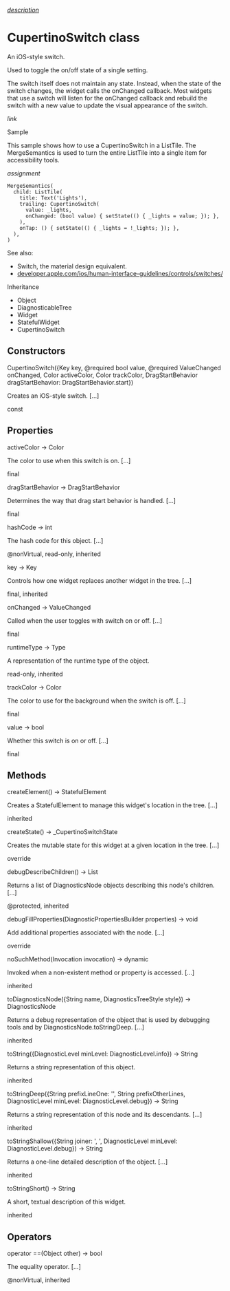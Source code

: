 [*description*][description]

# CupertinoSwitch class #

An iOS-style switch.

Used to toggle the on/off state of a single setting.

The switch itself does not maintain any state. Instead, when the state of the switch changes, the widget calls the onChanged callback. Most widgets that use a switch will listen for the onChanged callback and rebuild the switch with a new value to update the visual appearance of the switch.

 *link* 

Sample

This sample shows how to use a CupertinoSwitch in a ListTile. The MergeSemantics is used to turn the entire ListTile into a single item for accessibility tools.

*assignment*

    MergeSemantics(
      child: ListTile(
        title: Text('Lights'),
        trailing: CupertinoSwitch(
          value: _lights,
          onChanged: (bool value) { setState(() { _lights = value; }); },
        ),
        onTap: () { setState(() { _lights = !_lights; }); },
      ),
    )

See also:

 *  Switch, the material design equivalent.
 *  [developer.apple.com/ios/human-interface-guidelines/controls/switches/][developer.apple.com_ios_human-interface-guidelines_controls_switches]

Inheritance

 *  Object
 *  DiagnosticableTree
 *  Widget
 *  StatefulWidget
 *  CupertinoSwitch

## Constructors ##

CupertinoSwitch(\{Key key, @required bool value, @required ValueChanged<bool> onChanged, Color activeColor, Color trackColor, DragStartBehavior dragStartBehavior: DragStartBehavior.start\})

Creates an iOS-style switch. \[...\]

const

## Properties ##

activeColor → Color

The color to use when this switch is on. \[...\]

final

dragStartBehavior → DragStartBehavior

Determines the way that drag start behavior is handled. \[...\]

final

hashCode → int

The hash code for this object. \[...\]

@nonVirtual, read-only, inherited

key → Key

Controls how one widget replaces another widget in the tree. \[...\]

final, inherited

onChanged → ValueChanged<bool>

Called when the user toggles with switch on or off. \[...\]

final

runtimeType → Type

A representation of the runtime type of the object.

read-only, inherited

trackColor → Color

The color to use for the background when the switch is off. \[...\]

final

value → bool

Whether this switch is on or off. \[...\]

final

## Methods ##

createElement() → StatefulElement

Creates a StatefulElement to manage this widget's location in the tree. \[...\]

inherited

createState() → \_CupertinoSwitchState

Creates the mutable state for this widget at a given location in the tree. \[...\]

override

debugDescribeChildren() → List<DiagnosticsNode>

Returns a list of DiagnosticsNode objects describing this node's children. \[...\]

@protected, inherited

debugFillProperties(DiagnosticPropertiesBuilder properties) → void

Add additional properties associated with the node. \[...\]

override

noSuchMethod(Invocation invocation) → dynamic

Invoked when a non-existent method or property is accessed. \[...\]

inherited

toDiagnosticsNode(\{String name, DiagnosticsTreeStyle style\}) → DiagnosticsNode

Returns a debug representation of the object that is used by debugging tools and by DiagnosticsNode.toStringDeep. \[...\]

inherited

toString(\{DiagnosticLevel minLevel: DiagnosticLevel.info\}) → String

Returns a string representation of this object.

inherited

toStringDeep(\{String prefixLineOne: '', String prefixOtherLines, DiagnosticLevel minLevel: DiagnosticLevel.debug\}) → String

Returns a string representation of this node and its descendants. \[...\]

inherited

toStringShallow(\{String joiner: ', ', DiagnosticLevel minLevel: DiagnosticLevel.debug\}) → String

Returns a one-line detailed description of the object. \[...\]

inherited

toStringShort() → String

A short, textual description of this widget.

inherited

## Operators ##

operator ==(Object other) → bool

The equality operator. \[...\]

@nonVirtual, inherited


[description]: https://github.com/flutter/flutter/blob/master/packages/flutter/lib/src/cupertino/switch.dart#L55
[developer.apple.com_ios_human-interface-guidelines_controls_switches]: https://developer.apple.com/ios/human-interface-guidelines/controls/switches/